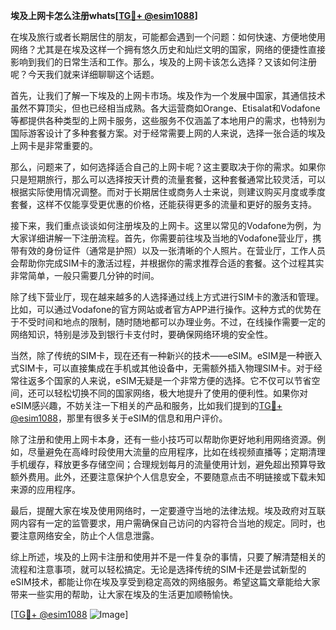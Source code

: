 **埃及上网卡怎么注册whats[[TG💪+ @esim1088](https://t.me/s/esim1088)]**

在埃及旅行或者长期居住的朋友，可能都会遇到一个问题：如何快速、方便地使用网络？尤其是在埃及这样一个拥有悠久历史和灿烂文明的国家，网络的便捷性直接影响到我们的日常生活和工作。那么，埃及的上网卡该怎么选择？又该如何注册呢？今天我们就来详细聊聊这个话题。

首先，让我们了解一下埃及的上网卡市场。埃及作为一个发展中国家，其通信技术虽然不算顶尖，但也已经相当成熟。各大运营商如Orange、Etisalat和Vodafone等都提供各种类型的上网卡服务，这些服务不仅涵盖了本地用户的需求，也特别为国际游客设计了多种套餐方案。对于经常需要上网的人来说，选择一张合适的埃及上网卡是非常重要的。

那么，问题来了，如何选择适合自己的上网卡呢？这主要取决于你的需求。如果你只是短期旅行，那么可以选择按天计费的流量套餐，这种套餐通常比较灵活，可以根据实际使用情况调整。而对于长期居住或商务人士来说，则建议购买月度或季度套餐，这样不仅能享受更优惠的价格，还能获得更多的流量和更好的服务支持。

接下来，我们重点谈谈如何注册埃及的上网卡。这里以常见的Vodafone为例，为大家详细讲解一下注册流程。首先，你需要前往埃及当地的Vodafone营业厅，携带有效的身份证件（通常是护照）以及一张清晰的个人照片。在营业厅，工作人员会帮助你完成SIM卡的激活过程，并根据你的需求推荐合适的套餐。这个过程其实非常简单，一般只需要几分钟的时间。

除了线下营业厅，现在越来越多的人选择通过线上方式进行SIM卡的激活和管理。比如，可以通过Vodafone的官方网站或者官方APP进行操作。这种方式的优势在于不受时间和地点的限制，随时随地都可以办理业务。不过，在线操作需要一定的网络知识，特别是涉及到银行卡支付时，要确保网络环境的安全性。

当然，除了传统的SIM卡，现在还有一种新兴的技术——eSIM。eSIM是一种嵌入式SIM卡，可以直接集成在手机或其他设备中，无需额外插入物理SIM卡。对于经常往返多个国家的人来说，eSIM无疑是一个非常方便的选择。它不仅可以节省空间，还可以轻松切换不同的国家网络，极大地提升了使用的便利性。如果你对eSIM感兴趣，不妨关注一下相关的产品和服务，比如我们提到的[TG💪+ @esim1088](https://t.me/s/esim1088)，那里有很多关于eSIM的信息和用户评价。

除了注册和使用上网卡本身，还有一些小技巧可以帮助你更好地利用网络资源。例如，尽量避免在高峰时段使用大流量的应用程序，比如在线视频直播等；定期清理手机缓存，释放更多存储空间；合理规划每月的流量使用计划，避免超出预算导致额外费用。此外，还要注意保护个人信息安全，不要随意点击不明链接或下载未知来源的应用程序。

最后，提醒大家在埃及使用网络时，一定要遵守当地的法律法规。埃及政府对互联网内容有一定的监管要求，用户需确保自己访问的内容符合当地的规定。同时，也要注意网络安全，防止个人信息泄露。

综上所述，埃及的上网卡注册和使用并不是一件复杂的事情，只要了解清楚相关的流程和注意事项，就可以轻松搞定。无论是选择传统的SIM卡还是尝试新型的eSIM技术，都能让你在埃及享受到稳定高效的网络服务。希望这篇文章能给大家带来一些实用的帮助，让大家在埃及的生活更加顺畅愉快。

[[TG💪+ @esim1088](https://t.me/s/esim1088) ![Image](https://i.postimg.cc/4NQfJmqS/Snipaste-2025-05-13-00-14-12.png)]